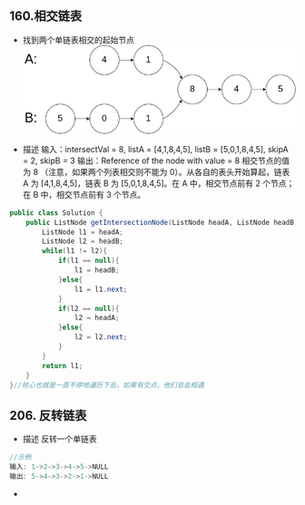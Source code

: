 ## 160.相交链表

* 找到两个单链表相交的起始节点
![img](160_example_1.png)

* 描述
输入：intersectVal = 8, listA = [4,1,8,4,5], listB = [5,0,1,8,4,5], skipA = 2, skipB = 3
输出：Reference of the node with value = 8
相交节点的值为 8 （注意，如果两个列表相交则不能为 0）。从各自的表头开始算起，链表 A 为 [4,1,8,4,5]，链表 B 为 [5,0,1,8,4,5]。在 A 中，相交节点前有 2 个节点；在 B 中，相交节点前有 3 个节点。

```java
public class Solution {
    public ListNode getIntersectionNode(ListNode headA, ListNode headB) {
        ListNode l1 = headA;
        ListNode l2 = headB;
        while(l1 != l2){
            if(l1 == null){
                l1 = headB;
            }else{
                l1 = l1.next;
            }
            if(l2 == null){
                l2 = headA;
            }else{
                l2 = l2.next;
            }
        }
        return l1;
    }
}//核心也就是一直不停地遍历下去，如果有交点，他们总会相遇
```

## 206. 反转链表

* 描述
反转一个单链表

```java
//示例
输入: 1->2->3->4->5->NULL
输出: 5->4->3->2->1->NULL
```

* 